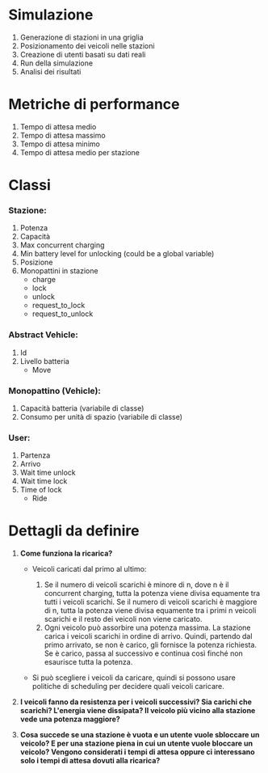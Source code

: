 # Simulazione

1. Generazione di stazioni in una griglia
2. Posizionamento dei veicoli nelle stazioni
3. Creazione di utenti basati su dati reali
4. Run della simulazione
5. Analisi dei risultati

# Metriche di performance

1. Tempo di attesa medio
2. Tempo di attesa massimo
3. Tempo di attesa minimo
4. Tempo di attesa medio per stazione

# Classi

### Stazione:
1. Potenza
2. Capacità
3. Max concurrent charging
4. Min battery level for unlocking (could be a global variable)
5. Posizione
6. Monopattini in stazione
    - charge
    - lock
    - unlock
    - request_to_lock
    - request_to_unlock

### Abstract Vehicle:
1. Id
2. Livello batteria
    - Move

### Monopattino (Vehicle):
1. Capacità batteria (variabile di classe)
2. Consumo per unità di spazio (variabile di classe)

### User:
1. Partenza
2. Arrivo
3. Wait time unlock
4. Wait time lock
5. Time of lock
    - Ride

# Dettagli da definire

1. **Come funziona la ricarica?**
    * Veicoli caricati dal primo al ultimo:
        1. Se il numero di veicoli scarichi è minore di n, dove n è il concurrent charging, tutta la potenza viene divisa equamente tra tutti i veicoli scarichi. Se il numero di veicoli scarichi è maggiore di n, tutta la potenza viene divisa equamente tra i primi n veicoli scarichi e il resto dei veicoli non viene caricato.
        2. Ogni veicolo può assorbire una potenza massima. La stazione carica i veicoli scarichi in ordine di arrivo. Quindi, partendo dal primo arrivato, se non è carico, gli fornisce la potenza richiesta. Se è carico, passa al successivo e continua così finché non esaurisce tutta la potenza.

    * Si può scegliere i veicoli da caricare, quindi si possono usare politiche di scheduling per decidere quali veicoli caricare.

2. **I veicoli fanno da resistenza per i veicoli successivi? Sia carichi che scarichi? L'energia viene dissipata? Il veicolo più vicino alla stazione vede una potenza maggiore?**

3. **Cosa succede se una stazione è vuota e un utente vuole sbloccare un veicolo? E per una stazione piena in cui un utente vuole bloccare un veicolo? Vengono considerati i tempi di attesa oppure ci interessano solo i tempi di attesa dovuti alla ricarica?**

